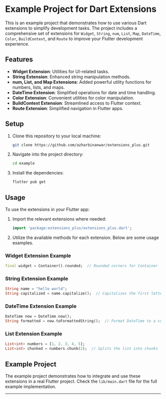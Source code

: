 # Example Project for Dart Extensions

This is an example project that demonstrates how to use various Dart extensions to simplify development tasks. The project includes a comprehensive set of extensions for `Widget`, `String`, `num`, `List`, `Map`, `DateTime`, `Color`, `BuildContext`, and `Route` to improve your Flutter development experience.

## Features

- **Widget Extension**: Utilities for UI-related tasks.
- **String Extension**: Enhanced string manipulation methods.
- **num, List, and Map Extensions**: Added powerful utility functions for numbers, lists, and maps.
- **DateTime Extension**: Simplified operations for date and time handling.
- **Color Extension**: Convenient utilities for color manipulation.
- **BuildContext Extension**: Streamlined access to Flutter context.
- **Route Extension**: Simplified navigation in Flutter apps.

## Setup

1. Clone this repository to your local machine:
    ```bash
    git clone https://github.com/azharbinanwar/extensions_plus.git
    ```

2. Navigate into the project directory:
    ```bash
    cd example
    ```

3. Install the dependencies:
    ```bash
    flutter pub get
    ```

## Usage

To use the extensions in your Flutter app:

1. Import the relevant extensions where needed:
    ```dart
    import 'package:extensions_plus/extensions_plus.dart';
    ```

2. Utilize the available methods for each extension. Below are some usage examples.

### Widget Extension Example

```dart
final widget = Container().rounded;  // Rounded corners for Container
```

### String Extension Example

```dart
String name = "hello world";
String capitalized = name.capitalize();  // Capitalizes the first letter
```

### DateTime Extension Example

```dart
DateTime now = DateTime.now();
String formatted = now.toFormattedString();  // Format DateTime to a custom string format
```

### List Extension Example

```dart
List<int> numbers = [1, 2, 3, 4, 5];
List<int> chunked = numbers.chunk(2);  // Splits the list into chunks
```

## Example Project

The example project demonstrates how to integrate and use these extensions in a real Flutter project. Check the `lib/main.dart` file for the full example implementation.

---
